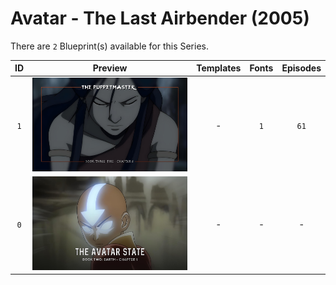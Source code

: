 # Avatar - The Last Airbender (2005)

There are `2` Blueprint(s) available for this Series.

| ID | Preview | Templates | Fonts | Episodes | 
| :---: | :---: | :---: | :---: | :---: |
| `1` | <img src="./1/preview.jpg" height="150"> | - | `1` | `61` |
| `0` | <img src="./0/preview.jpg" height="150"> | - | - | - |
